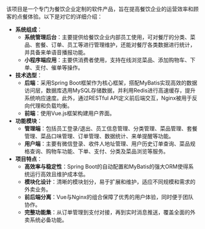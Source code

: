 该项目是一个专门为餐饮企业定制的软件产品，旨在提高餐饮企业的运营效率和顾客的点餐体验。以下是对它的详细介绍：
- **系统组成**：
    - **系统管理后台**：主要提供给餐饮企业内部员工使用，可对餐厅的分类、菜品、套餐、订单、员工等进行管理维护，还能对餐厅各类数据进行统计，并具备来单语音播报功能。
    - **小程序端应用**：主要供消费者使用，支持在线浏览菜品、添加购物车、下单、支付、催单等操作。
- **技术选型**：
    - **后端**：采用Spring Boot框架作为核心框架，搭配MyBatis实现高效的数据访问层，数据库选用MySQL存储数据，并利用Redis进行高速缓存，提升系统响应速度。此外，通过RESTful API定义前后端交互，Nginx被用于反向代理和负载均衡。
    - **前端**：使用Vue.js框架构建用户界面。
- **功能模块**：
    - **管理端**：包括员工登录/退出、员工信息管理、分类管理、菜品管理、套餐管理、菜品口味管理、订单管理、数据统计、来单提醒等功能。
    - **用户端**：主要有微信登录、收件人地址管理、用户历史订单查询、菜品规格查询、购物车功能、下单、支付、分类及菜品浏览等服务。
- **项目特点**：
    - **高效率与稳定性**：Spring Boot的自动配置和MyBatis的强大ORM使得系统运行高效且维护成本低。
    - **模块化设计**：清晰的模块划分，易于扩展和维护，适应不同规模和需求的外卖业务。
    - **前后端分离**：Vue与Nginx的组合保障了优秀的用户体验，同时便于团队协作。
    - **完整功能集**：从订单管理到支付对接，再到实时消息推送，覆盖全面的外卖系统必备功能。
